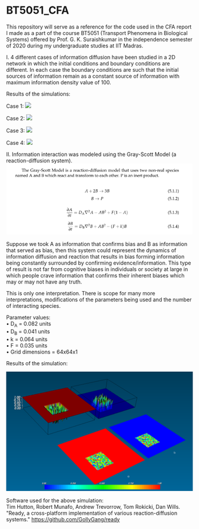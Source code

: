 # BT5051_CFA

This repository will serve as a reference for the code used in the CFA report I made as a part of the course BT5051 (Transport Phenomena in Biological Systems) offered by Prof. G. K. Suraishkumar in the independence semester of 2020 during my undergraduate studies at IIT Madras.

I. 4 different cases of information diffusion have been studied in a 2D network in which the initial conditions and boundary conditions are different. In each case the boundary conditions are such that the initial sources of information remain as a constant source of information with maximum information density value of 100.

Results of the simulations:

Case 1:
![](case1.gif)

Case 2:
![](case2.gif)

Case 3:
![](case3.gif)

Case 4:
![](case4.gif)

II. Information interaction was modeled using the Gray-Scott Model (a reaction-diffusion system).
![](Gray-Scott.png)  

Suppose we took A as information that confirms bias and B as information that served as bias, then this system could represent the dynamics of information diffusion and reaction that results in bias forming information being constantly surrounded by confirming evidence/information. This type of result is not far from cognitive biases in individuals or society at large in which people crave information that confirms their inherent biases which may or may not have any truth.  

This is only one interpretation. There is scope for many more interpretations, modifications of the parameters being used and the number of interacting species.  

Parameter values:  
• D<sub>A</sub> = 0.082 units  
• D<sub>B</sub> = 0.041 units  
• k = 0.064 units  
• F = 0.035 units  
• Grid dimensions = 64x64x1  

Results of the simulation:  

[![Watch the video](RD_init.png)](https://youtu.be/RtX9uDPRO7E)  
  
Software used for the above simulation:  
Tim Hutton, Robert Munafo, Andrew Trevorrow, Tom Rokicki, Dan Wills. "Ready, a cross-platform implementation of various reaction-diffusion systems." https://github.com/GollyGang/ready
